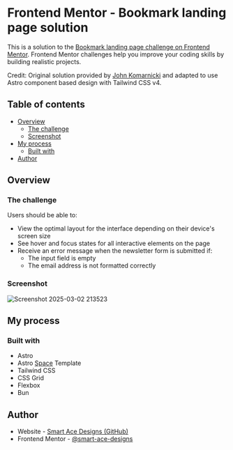 # Frontend Mentor - Bookmark landing page solution

This is a solution to the [Bookmark landing page challenge on Frontend Mentor](https://www.frontendmentor.io/challenges/bookmark-landing-page-5d0b588a9edda32581d29158). Frontend Mentor challenges help you improve your coding skills by building realistic projects.

Credit:  Original solution provided by [John Komarnicki](https://www.youtube.com/watch?v=00gyCtIQp8E&list=PLA1RSE1qWuKBQAThk08cJPcoeMVfk9ECw) and adapted to use Astro component based design with Tailwind CSS v4.

## Table of contents

- [Overview](#overview)
  - [The challenge](#the-challenge)
  - [Screenshot](#screenshot)
- [My process](#my-process)
  - [Built with](#built-with)
- [Author](#author)

## Overview

### The challenge

Users should be able to:

- View the optimal layout for the interface depending on their device's screen size
- See hover and focus states for all interactive elements on the page
- Receive an error message when the newsletter form is submitted if:
  - The input field is empty
  - The email address is not formatted correctly

### Screenshot
![Screenshot 2025-03-02 213523](https://github.com/user-attachments/assets/749ce74b-1035-4614-a486-85c726ee8070)

## My process

### Built with

- Astro
- Astro [Space](https://github.com/Smart-Ace-Designs/Astro-Space) Template
- Tailwind CSS
- CSS Grid
- Flexbox
- Bun

## Author

- Website - [Smart Ace Designs (GitHub)](https://github.com/Smart-Ace-Designs)
- Frontend Mentor - [@smart-ace-designs](https://www.frontendmentor.io/profile/Smart-Ace-Designs)
